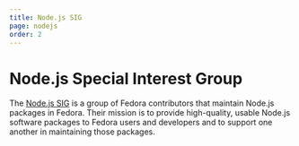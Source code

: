 ```yaml
---
title: Node.js SIG
page: nodejs
order: 2
---
```


# Node.js Special Interest Group

The [Node.js SIG](https://fedoraproject.org/wiki/SIGs/Node.js) is a group of Fedora contributors that maintain Node.js packages in Fedora. Their mission is to provide high-quality, usable Node.js software packages to Fedora users and developers and to support one another in maintaining those packages.